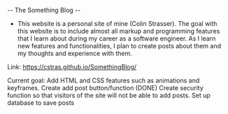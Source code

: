 -- The Something Blog --

- This website is a personal site of mine (Colin Strasser). The goal with this website is to include almost all markup and programming features that I learn about during my career as a software engineer.
As I learn new features and functionalities, I plan to create posts about them and my thoughts and experience with them.

Link: https://cstras.github.io/SomethingBlog/

Current goal: 
  Add HTML and CSS features such as animations and keyframes.
  Create add post button/function (DONE)
  Create security function so that visitors of the site will not be able to add posts.
  Set up database to save posts
